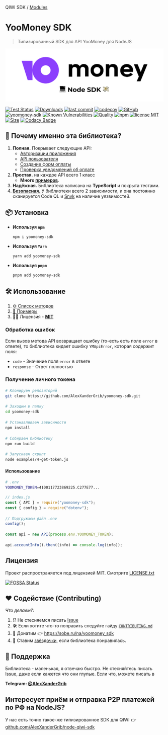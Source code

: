 QIWI SDK / [Modules](modules.md)

# YooMoney SDK

> Типизированный SDK для API YooMoney для NodeJS

<center>
  <img src="docs/assets/logo.svg" alt="YooMoney SDK" />
</center>

[![Test Status](https://github.com/AlexXanderGrib/yoomoney-sdk/actions/workflows/test.yml/badge.svg)](https://github.com/AlexXanderGrib/yoomoney-sdk)
[![Downloads](https://img.shields.io/npm/dt/yoomoney-sdk.svg)](https://npmjs.com/package/yoomoney-sdk)
[![last commit](https://img.shields.io/github/last-commit/AlexXanderGrib/yoomoney-sdk.svg)](https://github.com/AlexXanderGrib/yoomoney-sdk)
[![codecov](https://img.shields.io/codecov/c/github/AlexXanderGrib/yoomoney-sdk/main.svg)](https://codecov.io/gh/AlexXanderGrib/yoomoney-sdk)
[![GitHub](https://img.shields.io/github/stars/AlexXanderGrib/yoomoney-sdk.svg)](https://github.com/AlexXanderGrib/yoomoney-sdk)
[![yoomoney-sdk](https://snyk.io/advisor/npm-package/yoomoney-sdk/badge.svg)](https://snyk.io/advisor/npm-package/yoomoney-sdk)
[![Known Vulnerabilities](https://snyk.io/test/npm/yoomoney-sdk/badge.svg)](https://snyk.io/test/npm/yoomoney-sdk)
[![Quality](https://img.shields.io/npms-io/quality-score/yoomoney-sdk.svg?label=quality%20%28npms.io%29&)](https://npms.io/search?q=yoomoney-sdk)
[![npm](https://img.shields.io/npm/v/yoomoney-sdk.svg)](https://npmjs.com/package/yoomoney-sdk)
[![license MIT](https://img.shields.io/npm/l/yoomoney-sdk.svg)](https://github.com/AlexXanderGrib/yoomoney-sdk/blob/main/LICENSE.txt)
[![Size](https://img.shields.io/bundlephobia/minzip/yoomoney-sdk)](https://bundlephobia.com/package/yoomoney-sdk)
[![Codacy Badge](https://app.codacy.com/project/badge/Grade/d8a97f34bcf24d809f31c2603df416a6)](https://www.codacy.com/gh/AlexXanderGrib/yoomoney-sdk/dashboard?utm_source=github.com&utm_medium=referral&utm_content=AlexXanderGrib/yoomoney-sdk&utm_campaign=Badge_Grade)

## 🍬 Почему именно эта библиотека?

1. **Полная.** Покрывает следующие API:
   - [Авторизации приложения](https://yoomoney.ru/docs/wallet/using-api/authorization/basics)
   - [API пользователя](https://yoomoney.ru/docs/wallet)
   - [Создание форм оплаты](https://yoomoney.ru/docs/payment-buttons/using-api/forms)
   - [Проверка уведомлений об оплате](https://yoomoney.ru/docs/payment-buttons/using-api/notifications)
2. **Простая.** на каждое API всего 1 класс
   - **Много [примеров](./examples/README.md)**.
3. **Надёжная.** Библиотека написана на **TypeScript** и покрыта тестами.
4. [**Безопасная.**](./SECURITY.md) У библиотеки всего 2 зависимости, и она постоянно сканируется Code QL и [Snyk](https://snyk.io/advisor/npm-package/yoomoney-sdk) на наличие уязвимостей.

## 📦 Установка

- **Используя `npm`**
  ```shell
  npm i yoomoney-sdk
  ```
- **Используя `Yarn`**
  ```shell
  yarn add yoomoney-sdk
  ```
- **Используя `pnpm`**
  ```shell
  pnpm add yoomoney-sdk
  ```

## 🛠️ Использование

1. [⚙️ Список методов](./docs/api/modules.md)
2. [🦄 Примеры](./examples/README.md)
3. 🧑‍⚖️ Лицензия - [**MIT**](./LICENSE)

### Обработка ошибок

Если вызов метода API возвращает ошибку (то-есть есть поле `error` в ответе), то библиотека кидает ошибку `YMApiError`, которая содержит поля:

- `code` - Значение поля `error` в ответе
- `response` - Ответ полностью

### Получение личного токена

```bash
# Клонируем репозиторий
git clone https://github.com/AlexXanderGrib/yoomoney-sdk.git

# Заходим в папку
cd yoomoney-sdk

# Устанавливаем зависимости
npm install

# Собираем библиотеку
npm run build

# Запускаем скрипт
node examples/4-get-token.js
```

#### Использование

```bash
# .env
YOOMONEY_TOKEN=4100117723869225.C277E77...
```

```javascript
// index.js
const { API } = require("yoomoney-sdk");
const { config } = require("dotenv");

// Подгружаем файл .env
config();

const api = new API(process.env.YOOMONEY_TOKEN);

api.accountInfo().then((info) => console.log(info));
```

## Лицензия

Проект распространяется под лицензией MIT. Смотрите [LICENSE.txt](./LICENSE.txt)

[![FOSSA Status](https://app.fossa.com/api/projects/git%2Bgithub.com%2FAlexXanderGrib%2Fyoomoney-sdk.svg?type=large)](https://app.fossa.com/projects/git%2Bgithub.com%2FAlexXanderGrib%2Fyoomoney-sdk?ref=badge_large)

## ❤️ Содействие (Contributing)

_Что делаем?_:

1. ⁉️ Не стесняемся писать [Issue](https://github.com/AlexXanderGrib/yoomoney-sdk/issues/new)
2. 🛠️ Если хотите что-то поправить следуйте гайду [`CONTRIBUTING.md`](./CONTRIBUTING.md)
3. 💸 Донатим 👉 https://sobe.ru/na/yoomoney_sdk
4. 🌟 Ставим [звёздочки](https://github.com/AlexXanderGrib/yoomoney-sdk/stargazers), если библиотека понравилась.

## 🙋 Поддержка

Библиотека - маленькая, я отвечаю быстро. Не стесняйтесь писать Issue, даже если кажется что они глупые. Если что, можете писать в

**Telegram: [@AlexXanderGrib](https://t.me/AlexXanderGrib)**

## Интересует приём и отправка P2P платежей по РФ на NodeJS?

У нас есть точно такое-же типизированное SDK для QIWI 👉 [github.com/AlexXanderGrib/node-qiwi-sdk](https://github.com/AlexXanderGrib/node-qiwi-sdk)
